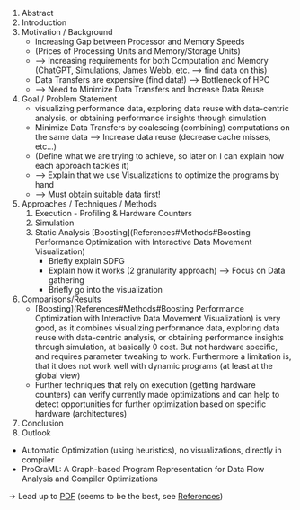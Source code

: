 1. Abstract
2. Introduction
3. Motivation / Background
	 - Increasing Gap between Processor and Memory Speeds
	 - (Prices of Processing Units and Memory/Storage Units)
	 - --> Increasing requirements for both Computation and Memory (ChatGPT, Simulations, James Webb, etc. --> find data on this)
	 - Data Transfers are expensive (find data!) --> Bottleneck of HPC
	 - --> Need to Minimize Data Transfers and Increase Data Reuse
4. Goal / Problem Statement
	- visualizing performance data, exploring data reuse with data-centric analysis, or obtaining performance insights through simulation
	- Minimize Data Transfers by coalescing (combining) computations on the same data --> Increase data reuse (decrease cache misses, etc...)
	- (Define what we are trying to achieve, so later on I can explain how each approach tackles it)
	- --> Explain that we use Visualizations to optimize the programs by hand
	- --> Must obtain suitable data first!
6. Approaches / Techniques / Methods
	1. Execution -  Profiling & Hardware Counters
	2. Simulation
	3. Static Analysis [Boosting](References#Methods#Boosting Performance Optimization with Interactive  Data Movement Visualization)
		- Briefly explain SDFG
		- Explain how it works (2 granularity approach) --> Focus on Data gathering
		- Briefly go into the visualization
7. Comparisons/Results
	- [Boosting](References#Methods#Boosting Performance Optimization with Interactive  Data Movement Visualization) is very good, as it combines visualizing performance data, exploring data reuse with data-centric analysis, or obtaining performance insights through simulation, at basically 0 cost. But not hardware specific, and requires parameter tweaking to work. Furthermore a limitation is, that it does not work well with dynamic programs (at least at the global view)
	- Further techniques that rely on execution (getting hardware counters) can verify currently made optimizations and can help to detect opportunities for further optimization based on specific hardware (architectures)
1. Conclusion
2. Outlook
 - Automatic Optimization (using heuristics), no visualizations, directly in compiler
 - ProGraML: A Graph-based Program Representation for Data Flow Analysis and Compiler Optimizations

-> Lead up to [PDF](reference_pdfs/Boosting_Performance_Optimization_with_Interactive_Data_Movement_Visualization.pdf) (seems to be the best, see [References](References))